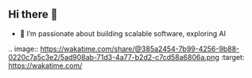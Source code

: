 ## Hi there 👋

- 🔭 I’m passionate about building scalable software, exploring AI

.. image:: https://wakatime.com/share/@385a2454-7b99-4256-9b88-0220c7a5c3e2/5ad908ab-71d3-4a77-b2d2-c7cd58a6806a.png
    :target: https://wakatime.com/

<!--
**mithila-abhayasinghe/mithila-abhayasinghe** is a ✨ _special_ ✨ repository because its `README.md` (this file) appears on your GitHub profile.

Here are some ideas to get you started:

- 🔭 I’m currently working on ...
- 🌱 I’m currently learning ...
- 👯 I’m looking to collaborate on ...
- 🤔 I’m looking for help with ...
- 💬 Ask me about ...
- 📫 How to reach me: ...
- 😄 Pronouns: ...
- ⚡ Fun fact: ...
-->
